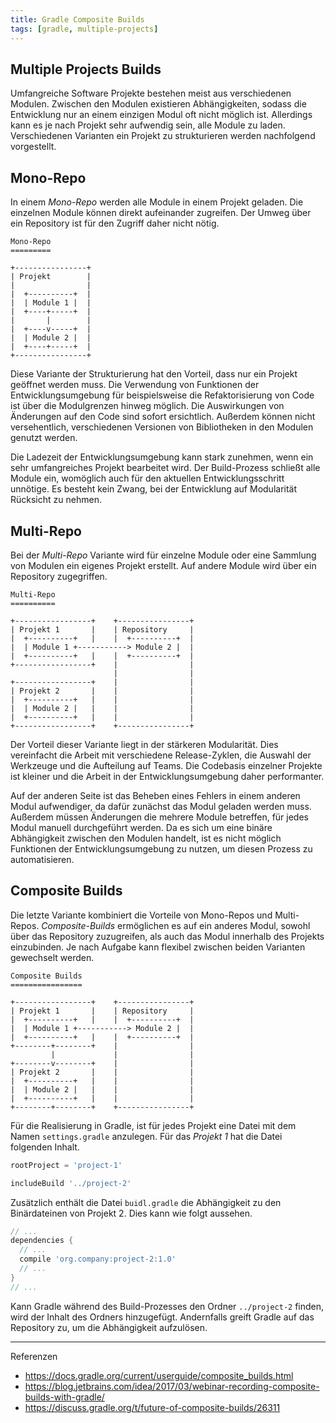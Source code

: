 ```yaml
---
title: Gradle Composite Builds
tags: [gradle, multiple-projects]
---
```


## Multiple Projects Builds

Umfangreiche Software Projekte bestehen meist aus verschiedenen Modulen. Zwischen den Modulen existieren Abhängigkeiten, sodass die Entwicklung nur an einem einzigen Modul oft nicht möglich ist. Allerdings kann es je nach Projekt sehr aufwendig sein, alle Module zu laden. Verschiedenen Varianten ein Projekt zu strukturieren werden nachfolgend vorgestellt.

## Mono-Repo

In einem _Mono-Repo_ werden alle Module in einem Projekt geladen. Die einzelnen Module können direkt aufeinander zugreifen. Der Umweg über ein Repository ist für den Zugriff daher nicht nötig.

    Mono-Repo
    =========

    +----------------+
    | Projekt        |
    |                |
    |  +----------+  |
    |  | Module 1 |  |
    |  +----+-----+  |
    |       |        |
    |  +----v-----+  |
    |  | Module 2 |  |
    |  +----+-----+  |
    +----------------+

Diese Variante der Strukturierung hat den Vorteil, dass nur ein Projekt geöffnet werden muss. Die Verwendung von Funktionen der Entwicklungsumgebung für beispielsweise die Refaktorisierung von Code ist über die Modulgrenzen hinweg möglich. Die Auswirkungen von Änderungen auf den Code sind sofort ersichtlich. Außerdem können nicht versehentlich, verschiedenen Versionen von Bibliotheken in den Modulen genutzt werden.

Die Ladezeit der Entwicklungsumgebung kann stark zunehmen, wenn ein sehr umfangreiches Projekt bearbeitet wird. Der Build-Prozess schließt alle Module ein, womöglich auch für den aktuellen Entwicklungsschritt unnötige. Es besteht kein Zwang, bei der Entwicklung auf Modularität Rücksicht zu nehmen.

## Multi-Repo

Bei der _Multi-Repo_ Variante wird für einzelne Module oder eine Sammlung von Modulen ein eigenes Projekt erstellt. Auf andere Module wird über ein Repository zugegriffen.

    Multi-Repo
    ==========

    +-----------------+    +----------------+
    | Projekt 1       |    | Repository     |
    |  +----------+   |    |  +----------+  |
    |  | Module 1 +-----------> Module 2 |  |
    |  +----------+   |    |  +----------+  |
    +-----------------+    |                |
                           |                |
    +-----------------+    |                |
    | Projekt 2       |    |                |
    |  +----------+   |    |                |
    |  | Module 2 |   |    |                |
    |  +----------+   |    |                |
    +-----------------+    +----------------+

Der Vorteil dieser Variante liegt in der stärkeren Modularität. Dies vereinfacht die Arbeit mit verschiedene Release-Zyklen, die Auswahl der Werkzeuge und die Aufteilung auf Teams. Die Codebasis einzelner Projekte ist kleiner und die Arbeit in der Entwicklungsumgebung daher performanter.

Auf der anderen Seite ist das Beheben eines Fehlers in einem anderen Modul aufwendiger, da dafür zunächst das Modul geladen werden muss. Außerdem müssen Änderungen die mehrere Module betreffen, für jedes Modul manuell durchgeführt werden. Da es sich um eine binäre Abhängigkeit zwischen den Modulen handelt, ist es nicht möglich Funktionen der Entwicklungsumgebung zu nutzen, um diesen Prozess zu automatisieren.

## Composite Builds

Die letzte Variante kombiniert die Vorteile von Mono-Repos und Multi-Repos. _Composite-Builds_ ermöglichen es auf ein anderes Modul, sowohl über das Repository zuzugreifen, als auch das Modul innerhalb des Projekts einzubinden. Je nach Aufgabe kann flexibel zwischen beiden Varianten gewechselt werden.

    Composite Builds
    ================

    +-----------------+    +----------------+
    | Projekt 1       |    | Repository     |
    |  +----------+   |    |  +----------+  |
    |  | Module 1 +-----------> Module 2 |  |
    |  +----------+   |    |  +----------+  |
    +--------+--------+    |                |
             |             |                |
    +--------v--------+    |                |
    | Projekt 2       |    |                |
    |  +----------+   |    |                |
    |  | Module 2 |   |    |                |
    |  +----------+   |    |                |
    +--------+--------+    +----------------+

Für die Realisierung in Gradle, ist für jedes Projekt eine Datei mit dem Namen `settings.gradle` anzulegen. Für das _Projekt 1_ hat die Datei folgenden Inhalt.

```groovy
rootProject = 'project-1'

includeBuild '../project-2'
```

Zusätzlich enthält die Datei `buidl.gradle` die Abhängigkeit zu den Binärdateinen von Projekt 2. Dies kann wie folgt aussehen.

```groovy
// ...
dependencies {
  // ...
  compile 'org.company:project-2:1.0'
  // ...
}
// ...
```

Kann Gradle während des Build-Prozesses den Ordner `../project-2` finden, wird der Inhalt des Ordners hinzugefügt. Andernfalls greift Gradle auf das Repository zu, um die Abhängigkeit aufzulösen.

* * *

Referenzen

-   <https://docs.gradle.org/current/userguide/composite_builds.html>
-   <https://blog.jetbrains.com/idea/2017/03/webinar-recording-composite-builds-with-gradle/>
-   <https://discuss.gradle.org/t/future-of-composite-builds/26311>
